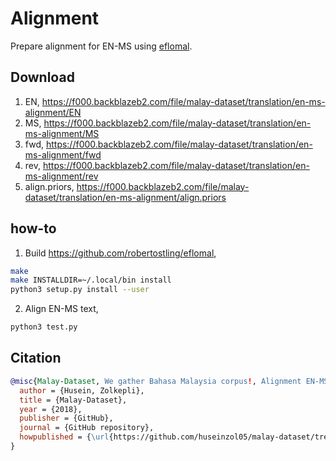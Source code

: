 # Alignment

Prepare alignment for EN-MS using [eflomal](https://github.com/robertostling/eflomal).

## Download

1. EN, https://f000.backblazeb2.com/file/malay-dataset/translation/en-ms-alignment/EN
2. MS, https://f000.backblazeb2.com/file/malay-dataset/translation/en-ms-alignment/MS
3. fwd, https://f000.backblazeb2.com/file/malay-dataset/translation/en-ms-alignment/fwd
4. rev, https://f000.backblazeb2.com/file/malay-dataset/translation/en-ms-alignment/rev
5. align.priors, https://f000.backblazeb2.com/file/malay-dataset/translation/en-ms-alignment/align.priors

## how-to

1. Build https://github.com/robertostling/eflomal,

```bash
make
make INSTALLDIR=~/.local/bin install
python3 setup.py install --user
```

2. Align EN-MS text,

```bash
python3 test.py
```

## Citation

```bibtex
@misc{Malay-Dataset, We gather Bahasa Malaysia corpus!, Alignment EN-MS,
  author = {Husein, Zolkepli},
  title = {Malay-Dataset},
  year = {2018},
  publisher = {GitHub},
  journal = {GitHub repository},
  howpublished = {\url{https://github.com/huseinzol05/malay-dataset/tree/master/translation/english-news}}
}
```
